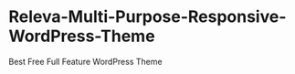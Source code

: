 Releva-Multi-Purpose-Responsive-WordPress-Theme
===============================================

Best Free Full Feature WordPress Theme
